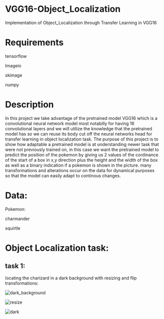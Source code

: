 # VGG16-Object_Localization
Implementation of Object_Localization through Transfer Learning in VGG16

# Requirements

tensorflow

Imageio

skimage

numpy

# Description
In this project we take advantage of the pretrained model VGG16 which is a convolutional neural network model most notabilly for having 16 convolutional layers and we will utilize the knowledge that the pretrained model has so we can reuse its body cut off the neural networks head for transfer learning in object localization task. The purpose of this project is to show how adaptable a pretrained model is at understanding newer task that were not previously trained on, in this case we want the pretrained model to predict the position of the pokemon by giving us 2 values of the cordinance of the start of a box in x,y direction plus the height and the width of the box as well as a binary indication if a pokemon is shown in the picture. many transformations and alterations occur on the data for dynamical purposes so that the model can easily adapt to continous changes.

# Data:
Pokemon:

charmander

squirtle

# Object Localization task:

## task 1:

locating the charizard in a dark background with resizing and flip transformations:

![dark_background](https://github.com/Santiagor2230/VGG16-Object_Localization/assets/52907423/58a1e448-c840-4cb5-a201-391ebff86071)

![resize](https://github.com/Santiagor2230/VGG16-Object_Localization/assets/52907423/4d79de0e-56b0-4ec8-9435-81d24ca7dd85)

![dark](https://github.com/Santiagor2230/VGG16-Object_Localization/assets/52907423/3174d430-20b3-4b49-b6b0-c9a77578f002)

